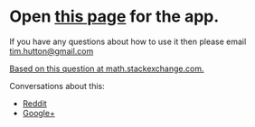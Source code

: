 Open [this page](https://timhutton.github.io/circle-squaring/) for the app.
=============================

If you have any questions about how to use it then please email [tim.hutton@gmail.com](mailto:tim.hutton@gmail.com)

[Based on this question at math.stackexchange.com.](http://math.stackexchange.com/questions/553571/cutting-up-a-circle-to-make-a-square)

Conversations about this:
  * [Reddit](http://www.reddit.com/r/math/comments/1s09sj/cutting_up_a_circle_to_make_a_square_97_with_six/)
  * [Google+](https://plus.google.com/110214848059767137292/posts/Kd8rDaJqpxT)

